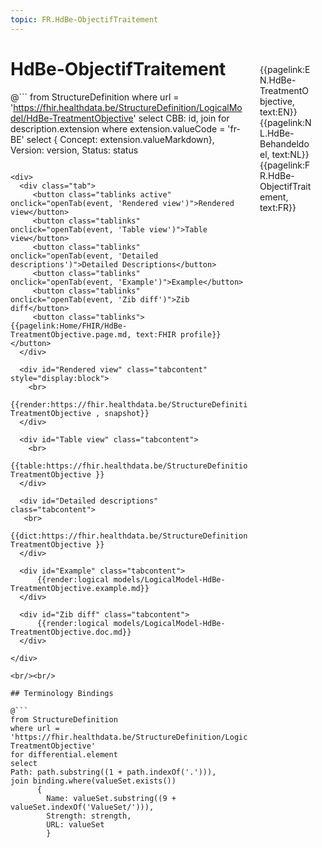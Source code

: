 ```yaml
---
topic: FR.HdBe-ObjectifTraitement
---
```


<div style="float:right;width:85px;padding:10px;margin:10">
<p>{{pagelink:EN.HdBe-TreatmentObjective, text:EN}}  {{pagelink:NL.HdBe-Behandeldoel, text:NL}}  {{pagelink:FR.HdBe-ObjectifTraitement, text:FR}}<p>
</div>

# HdBe-ObjectifTraitement



@```
from StructureDefinition
where url = 'https://fhir.healthdata.be/StructureDefinition/LogicalModel/HdBe-TreatmentObjective'
select 
CBB: id,
join for description.extension where extension.valueCode = 'fr-BE' select { Concept: extension.valueMarkdown}, 
Version: version,
Status: status
```

<div>
  <div class="tab">
     <button class="tablinks active" onclick="openTab(event, 'Rendered view')">Rendered view</button>
     <button class="tablinks" onclick="openTab(event, 'Table view')">Table view</button>
     <button class="tablinks" onclick="openTab(event, 'Detailed descriptions')">Detailed Descriptions</button>
     <button class="tablinks" onclick="openTab(event, 'Example')">Example</button>
     <button class="tablinks" onclick="openTab(event, 'Zib diff')">Zib diff</button>
     <button class="tablinks">{{pagelink:Home/FHIR/HdBe-TreatmentObjective.page.md, text:FHIR profile}}</button>
  </div>

  <div id="Rendered view" class="tabcontent" style="display:block">
    <br>
      {{render:https://fhir.healthdata.be/StructureDefinition/LogicalModel/HdBe-TreatmentObjective , snapshot}}
  </div>

  <div id="Table view" class="tabcontent">
    <br>
      {{table:https://fhir.healthdata.be/StructureDefinition/LogicalModel/HdBe-TreatmentObjective }}
  </div>

  <div id="Detailed descriptions" class="tabcontent">
   <br>
      {{dict:https://fhir.healthdata.be/StructureDefinition/LogicalModel/HdBe-TreatmentObjective }}
  </div>

  <div id="Example" class="tabcontent">
      {{render:logical models/LogicalModel-HdBe-TreatmentObjective.example.md}}
  </div>

  <div id="Zib diff" class="tabcontent">
      {{render:logical models/LogicalModel-HdBe-TreatmentObjective.doc.md}}
  </div>

</div>

<br/><br/> 

## Terminology Bindings

@```
from StructureDefinition
where url = 'https://fhir.healthdata.be/StructureDefinition/LogicalModel/HdBe-TreatmentObjective'
for differential.element
select
Path: path.substring((1 + path.indexOf('.'))),
join binding.where(valueSet.exists())
      { 
        Name: valueSet.substring((9 + valueSet.indexOf('ValueSet/'))),
        Strength: strength,
        URL: valueSet
        }
```  